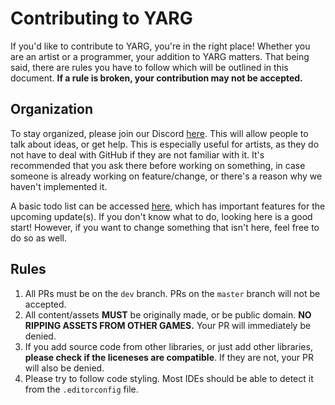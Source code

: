 # Contributing to YARG
If you'd like to contribute to YARG, you're in the right place! Whether you are an artist or a programmer, your addition to YARG matters.
That being said, there are rules you have to follow which will be outlined in this document.
**If a rule is broken, your contribution may not be accepted.**

## Organization
To stay organized, please join our Discord [here](https://discord.gg/sqpu4R552r). This will allow people to talk about ideas, or get help. This is especially useful for artists, as they do not have to deal with GitHub if they are not familiar with it. It's recommended that you ask there before working on something, in case someone is already working on feature/change, or there's a reason why we haven't implemented it.

A basic todo list can be accessed [here](https://yarg.youtrack.cloud/agiles/147-7/current), which has important features for the upcoming update(s). If you don't know what to do, looking here is a good start! However, if you want to change something that isn't here, feel free to do so as well.

## Rules

1. All PRs must be on the `dev` branch. PRs on the `master` branch will not be accepted.
1. All content/assets **MUST** be originally made, or be public domain. **NO RIPPING ASSETS FROM OTHER GAMES.** Your PR will immediately be denied.
2. If you add source code from other libraries, or just add other libraries, **please check if the liceneses are compatible**. If they are not, your PR will also be denied.
4. Please try to follow code styling. Most IDEs should be able to detect it from the `.editorconfig` file.